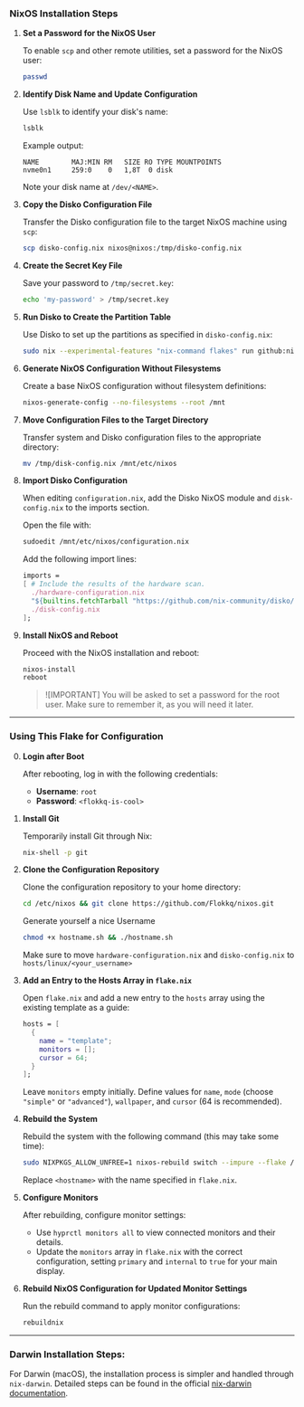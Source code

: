 ### **NixOS Installation Steps**

1. **Set a Password for the NixOS User**

   To enable `scp` and other remote utilities, set a password for the NixOS user:

   ```bash
   passwd
   ```

2. **Identify Disk Name and Update Configuration**

   Use `lsblk` to identify your disk's name:

   ```bash
   lsblk
   ```

   Example output:

   ```
   NAME        MAJ:MIN RM   SIZE RO TYPE MOUNTPOINTS
   nvme0n1     259:0    0   1,8T  0 disk
   ```

   Note your disk name at `/dev/<NAME>`.

3. **Copy the Disko Configuration File**

   Transfer the Disko configuration file to the target NixOS machine using `scp`:

   ```bash
   scp disko-config.nix nixos@nixos:/tmp/disko-config.nix
   ```

4. **Create the Secret Key File**

   Save your password to `/tmp/secret.key`:

   ```bash
   echo 'my-password' > /tmp/secret.key
   ```

5. **Run Disko to Create the Partition Table**

   Use Disko to set up the partitions as specified in `disko-config.nix`:

   ```bash
   sudo nix --experimental-features "nix-command flakes" run github:nix-community/disko -- --mode disko /tmp/disko-config.nix
   ```

6. **Generate NixOS Configuration Without Filesystems**

   Create a base NixOS configuration without filesystem definitions:

   ```bash
   nixos-generate-config --no-filesystems --root /mnt
   ```

7. **Move Configuration Files to the Target Directory**

   Transfer system and Disko configuration files to the appropriate directory:

   ```bash
   mv /tmp/disk-config.nix /mnt/etc/nixos
   ```

8. **Import Disko Configuration**

   When editing `configuration.nix`, add the Disko NixOS module and `disk-config.nix` to the imports section.

   Open the file with:

   ```bash
   sudoedit /mnt/etc/nixos/configuration.nix
   ```

   Add the following import lines:

   ```nix
   imports =
   [ # Include the results of the hardware scan.
     ./hardware-configuration.nix
     "${builtins.fetchTarball "https://github.com/nix-community/disko/archive/master.tar.gz"}/module.nix"
     ./disk-config.nix
   ];
   ```

9. **Install NixOS and Reboot**

   Proceed with the NixOS installation and reboot:

   ```bash
   nixos-install
   reboot
   ```

   > ![IMPORTANT]
   > You will be asked to set a password for the root user. Make sure to remember it, as you will need it later.

---

### **Using This Flake for Configuration**

0. **Login after Boot**

   After rebooting, log in with the following credentials:

   - **Username**: `root`
   - **Password**: `<flokkq-is-cool>` 

1. **Install Git**

   Temporarily install Git through Nix:

   ```bash
   nix-shell -p git
   ```

2. **Clone the Configuration Repository**

   Clone the configuration repository to your home directory:

   ```bash
   cd /etc/nixos && git clone https://github.com/Flokkq/nixos.git
   ```

   Generate yourself a nice Username

   ```bash
   chmod +x hostname.sh && ./hostname.sh
   ```

   Make sure to move `hardware-configuration.nix` and `disko-config.nix` to `hosts/linux/<your_username>`

3. **Add an Entry to the Hosts Array in `flake.nix`**

   Open `flake.nix` and add a new entry to the `hosts` array using the existing template as a guide:

   ```nix
   hosts = [
     {
       name = "template";
       monitors = [];
       cursor = 64;
     }
   ];
   ```

   Leave `monitors` empty initially. Define values for `name`, `mode` (choose `"simple"` or `"advanced"`), `wallpaper`, and `cursor` (64 is recommended).

4. **Rebuild the System**

   Rebuild the system with the following command (this may take some time):

   ```bash
   sudo NIXPKGS_ALLOW_UNFREE=1 nixos-rebuild switch --impure --flake /etc/nixos/#<hostname>
   ```

   Replace `<hostname>` with the name specified in `flake.nix`.

5. **Configure Monitors**

   After rebuilding, configure monitor settings:

   - Use `hyprctl monitors all` to view connected monitors and their details.
   - Update the `monitors` array in `flake.nix` with the correct configuration, setting `primary` and `internal` to `true` for your main display.

6. **Rebuild NixOS Configuration for Updated Monitor Settings**

   Run the rebuild command to apply monitor configurations:

   ```bash
   rebuildnix
   ```

--- 

### **Darwin Installation Steps:**

For Darwin (macOS), the installation process is simpler and handled through `nix-darwin`. Detailed steps can be found in the official [nix-darwin documentation](https://github.com/LnL7/nix-darwin).
